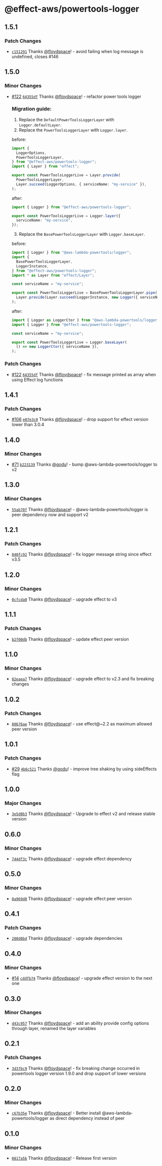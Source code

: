 # @effect-aws/powertools-logger

## 1.5.1

### Patch Changes

- [`c151291`](https://github.com/floydspace/effect-aws/commit/c151291b961b96d4e22c80598cbf97fbf702ca0c) Thanks [@floydspace](https://github.com/floydspace)! - avoid failing when log message is undefined, closes #146

## 1.5.0

### Minor Changes

- [#122](https://github.com/floydspace/effect-aws/pull/122) [`64355df`](https://github.com/floydspace/effect-aws/commit/64355dfcbb55ef7ee8c2123599c87c1f87ebbc2e) Thanks [@floydspace](https://github.com/floydspace)! - refactor power tools logger

  ### Migration guide:

  1. Replace the `DefaultPowerToolsLoggerLayer` with `Logger.defaultLayer`.
  2. Replace the `PowerToolsLoggerLayer` with `Logger.layer`.

  before:

  ```typescript
  import {
    LoggerOptions,
    PowerToolsLoggerLayer,
  } from "@effect-aws/powertools-logger";
  import { Layer } from "effect";

  export const PowerToolsLoggerLive = Layer.provide(
    PowerToolsLoggerLayer,
    Layer.succeed(LoggerOptions, { serviceName: "my-service" }),
  );
  ```

  after:

  ```typescript
  import { Logger } from "@effect-aws/powertools-logger";

  export const PowerToolsLoggerLive = Logger.layer({
    serviceName: "my-service",
  });
  ```

  3. Replace the `BasePowerToolsLoggerLayer` with `Logger.baseLayer`.

  before:

  ```typescript
  import { Logger } from "@aws-lambda-powertools/logger";
  import {
    BasePowerToolsLoggerLayer,
    LoggerInstance,
  } from "@effect-aws/powertools-logger";
  import * as Layer from "effect/Layer";

  const serviceName = "my-service";

  export const PowerToolsLoggerLive = BasePowerToolsLoggerLayer.pipe(
    Layer.provide(Layer.succeed(LoggerInstance, new Logger({ serviceName }))),
  );
  ```

  after:

  ```typescript
  import { Logger as LoggerCtor } from "@aws-lambda-powertools/logger";
  import { Logger } from "@effect-aws/powertools-logger";

  const serviceName = "my-service";

  export const PowerToolsLoggerLive = Logger.baseLayer(
    () => new LoggerCtor({ serviceName }),
  );
  ```

### Patch Changes

- [#122](https://github.com/floydspace/effect-aws/pull/122) [`64355df`](https://github.com/floydspace/effect-aws/commit/64355dfcbb55ef7ee8c2123599c87c1f87ebbc2e) Thanks [@floydspace](https://github.com/floydspace)! - fix message printed as array when using Effect log functions

## 1.4.1

### Patch Changes

- [#106](https://github.com/floydspace/effect-aws/pull/106) [`e07e3c0`](https://github.com/floydspace/effect-aws/commit/e07e3c0d8e9e03650e1fd443b1c5a6bdc14baa3f) Thanks [@floydspace](https://github.com/floydspace)! - drop support for effect version lower than 3.0.4

## 1.4.0

### Minor Changes

- [#71](https://github.com/floydspace/effect-aws/pull/71) [`b223139`](https://github.com/floydspace/effect-aws/commit/b223139c68e9131d372d840c273df42cfbba2ef0) Thanks [@godu](https://github.com/godu)! - bump @aws-lambda-powertools/logger to v2

## 1.3.0

### Minor Changes

- [`55ab70f`](https://github.com/floydspace/effect-aws/commit/55ab70f83ac2cf07daea09ee5dfa28e3f6452d42) Thanks [@floydspace](https://github.com/floydspace)! - @aws-lambda-powertools/logger is peer dependency now and support v2

## 1.2.1

### Patch Changes

- [`840fc92`](https://github.com/floydspace/effect-aws/commit/840fc9213410ac407ea311f88b2076ef5146d6d6) Thanks [@floydspace](https://github.com/floydspace)! - fix logger message string since effect v3.5

## 1.2.0

### Minor Changes

- [`0cfcda0`](https://github.com/floydspace/effect-aws/commit/0cfcda0d5617916d966807f5d5120df9ba461c12) Thanks [@floydspace](https://github.com/floydspace)! - upgrade effect to v3

## 1.1.1

### Patch Changes

- [`b2f00db`](https://github.com/floydspace/effect-aws/commit/b2f00db5fdffaa74bcb124324db7313bd4f218df) Thanks [@floydspace](https://github.com/floydspace)! - update effect peer version

## 1.1.0

### Minor Changes

- [`82eaea7`](https://github.com/floydspace/effect-aws/commit/82eaea778048c9ebba98682196448b0aa1586d2e) Thanks [@floydspace](https://github.com/floydspace)! - upgrade effect to v2.3 and fix breaking changes

## 1.0.2

### Patch Changes

- [`88676ae`](https://github.com/floydspace/effect-aws/commit/88676ae3a5f7fa514cab58ba83a50a0774be1aa1) Thanks [@floydspace](https://github.com/floydspace)! - use effect@~2.2 as maximum allowed peer version

## 1.0.1

### Patch Changes

- [#29](https://github.com/floydspace/effect-aws/pull/29) [`4b6c521`](https://github.com/floydspace/effect-aws/commit/4b6c521206c8ff76ff878938f6b90ee474cc8da2) Thanks [@godu](https://github.com/godu)! - improve tree shaking by using sideEffects flag

## 1.0.0

### Major Changes

- [`3e5d0b3`](https://github.com/floydspace/effect-aws/commit/3e5d0b3b3882e0aa6d07bc06432990551316ac30) Thanks [@floydspace](https://github.com/floydspace)! - Upgrade to effect v2 and release stable version

## 0.6.0

### Minor Changes

- [`744df3c`](https://github.com/floydspace/effect-aws/commit/744df3ca6406b3a35e3066d5fe11ca7082c4c454) Thanks [@floydspace](https://github.com/floydspace)! - upgrade effect dependency

## 0.5.0

### Minor Changes

- [`0a969d8`](https://github.com/floydspace/effect-aws/commit/0a969d8a74c3bf1b87ff6a1c8bf689af849797e1) Thanks [@floydspace](https://github.com/floydspace)! - upgrade effect peer version

## 0.4.1

### Patch Changes

- [`280d8bd`](https://github.com/floydspace/effect-aws/commit/280d8bd6686d6e7a2b73322a047e8eb22263b1e1) Thanks [@floydspace](https://github.com/floydspace)! - upgrade dependencies

## 0.4.0

### Minor Changes

- [#14](https://github.com/floydspace/effect-aws/pull/14) [`cddfb74`](https://github.com/floydspace/effect-aws/commit/cddfb74a00b10a13ccfe3749e90961119c4f0906) Thanks [@floydspace](https://github.com/floydspace)! - upgrade effect version to the next one

## 0.3.0

### Minor Changes

- [`d43c957`](https://github.com/floydspace/effect-aws/commit/d43c95706d5798502d1794c3ed92fa301afd4a02) Thanks [@floydspace](https://github.com/floydspace)! - add an ability provide config options through layer, renamed the layer variables

## 0.2.1

### Patch Changes

- [`3d37bc9`](https://github.com/floydspace/effect-aws/commit/3d37bc931118d2b55558b54727022445b39438a9) Thanks [@floydspace](https://github.com/floydspace)! - fix breaking change occurred in powertools logger version 1.9.0 and drop support of lower versions

## 0.2.0

### Minor Changes

- [`c67b35e`](https://github.com/floydspace/effect-aws/commit/c67b35edcc0e65ca06dfe8981025d1ce3477dcc1) Thanks [@floydspace](https://github.com/floydspace)! - Better install @aws-lambda-powertools/logger as direct dependency instead of peer

## 0.1.0

### Minor Changes

- [`0817a5b`](https://github.com/floydspace/effect-aws/commit/0817a5b8fcab40fe4712c93816800fb67f1bf945) Thanks [@floydspace](https://github.com/floydspace)! - Release first version
